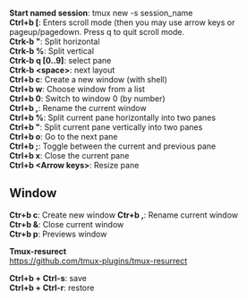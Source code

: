 **Start named session**: tmux new -s session_name  
**Ctrl+b \[**: Enters scroll mode (then you may use arrow keys or pageup/pagedown. Press q to quit scroll mode.  
**Ctrk-b "**: Split horizontal  
**Ctrk-b %**: Split vertical  
**Ctrk-b q [0..9]**: select pane  
**Ctrk-b <space\>**: next layout  
**Ctrl+b c**: Create a new window (with shell)  
**Ctrl+b w**: Choose window from a list  
**Ctrl+b 0**: Switch to window 0 (by number)  
**Ctrl+b ,**: Rename the current window  
**Ctrl+b %**: Split current pane horizontally into two panes   
**Ctrl+b "**: Split current pane vertically into two panes  
**Ctrl+b o**: Go to the next pane  
**Ctrl+b ;**: Toggle between the current and previous pane  
**Ctrl+b x**: Close the current pane  
**Ctrl+b <Arrow keys\>**: Resize pane  

## Window
**Ctr+b c**: Create new window
**Ctr+b ,**: Rename current window  
**Ctr+b &**: Close current window  
**Ctr+b p**: Previews window  

**Tmux-resurect**  
https://github.com/tmux-plugins/tmux-resurrect  

**Ctrl+b + Ctrl-s**: save  
**Ctrl+b + Ctrl-r**: restore
